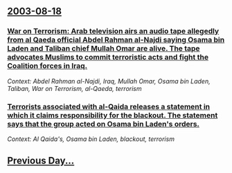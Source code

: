 ## [2003-08-18](/news/2003/08/18/index.md)

### [ War on Terrorism: Arab television airs an audio tape allegedly from al Qaeda official Abdel Rahman al-Najdi saying Osama bin Laden and Taliban chief Mullah Omar are alive. The tape advocates Muslims to commit terroristic acts and fight the Coalition forces in Iraq.](/news/2003/08/18/war-on-terrorism-arab-television-airs-an-audio-tape-allegedly-from-al-qaeda-official-abdel-rahman-al-najdi-saying-osama-bin-laden-and-tali.md)
_Context: Abdel Rahman al-Najdi, Iraq, Mullah Omar, Osama bin Laden, Taliban, War on Terrorism, al-Qaeda, terrorism_

### [ Terrorists associated with al-Qaida releases a statement in which it claims responsibility for the blackout. The statement says that the group acted on Osama bin Laden's orders.](/news/2003/08/18/terrorists-associated-with-al-qaida-releases-a-statement-in-which-it-claims-responsibility-for-the-blackout-the-statement-says-that-the-gr.md)
_Context: Al Qaida's, Osama bin Laden, blackout, terrorism_

## [Previous Day...](/news/2003/08/17/index.md)

